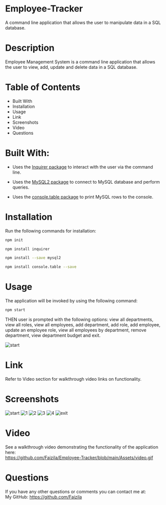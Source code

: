 # Employee-Tracker

A command line application that allows the user to manipulate data in a SQL database.

# Description

Employee Management System is a command line application that allows the user to view, add, update and delete data in a SQL database.

# Table of Contents

* Built With
* Installation
* Usage
* Link
* Screenshots
* Video
* Questions

# Built With:

* Uses the [Inquirer package](https://www.npmjs.com/package/inquirer) to interact with the user via the command line.

* Uses the [MySQL2 package](https://www.npmjs.com/package/mysql2) to connect to MySQL database and perform queries.

* Uses the [console.table package](https://www.npmjs.com/package/console.table) to print MySQL rows to the console.

# Installation

Run the following commands for installation:

```bash
npm init
```

```bash
npm install inquirer
```

```bash
npm install --save mysql2
```

```bash
npm install console.table --save
```

# Usage

The application will be invoked by using the following command:

```bash
npm start
```
THEN user is prompted with the following options: view all departments, view all roles, view all employees, add department, add role, add employee, update an employee role, view all employees by department, remove department, view department budget and exit.    

![start](https://user-images.githubusercontent.com/78191579/138790896-79caa295-0ef4-4574-8709-2ee9f5d50059.JPG)

# Link

Refer to Video section for walkthrough video links on functionality.

# Screenshots

![start](https://user-images.githubusercontent.com/78191579/138790896-79caa295-0ef4-4574-8709-2ee9f5d50059.JPG)
![1](https://user-images.githubusercontent.com/78191579/138790901-73fad5d0-a447-412f-b672-765e52333717.JPG)
![2](https://user-images.githubusercontent.com/78191579/138790906-98a32a78-e4ba-454a-82a9-fa8e5d19d0f0.JPG)
![3](https://user-images.githubusercontent.com/78191579/138790911-f8e4f68f-48f0-4acb-bd00-90c17d96031d.JPG)
![4](https://user-images.githubusercontent.com/78191579/138790916-ed0b0ae2-1887-4c4e-be86-58e157818cb9.JPG)
![exit](https://user-images.githubusercontent.com/78191579/138787754-3dd72d25-e9cd-4a5a-9721-c492f2daad91.JPG)

# Video

See a walkthrough video demonstrating the functionality of the application here:
<br>
https://github.com/Faizila/Employee-Tracker/blob/main/Assets/video.gif

# Questions

If you have any other questions or comments you can contact me at:
   <br>
   My GitHub: https://github.com/Faizila
  


